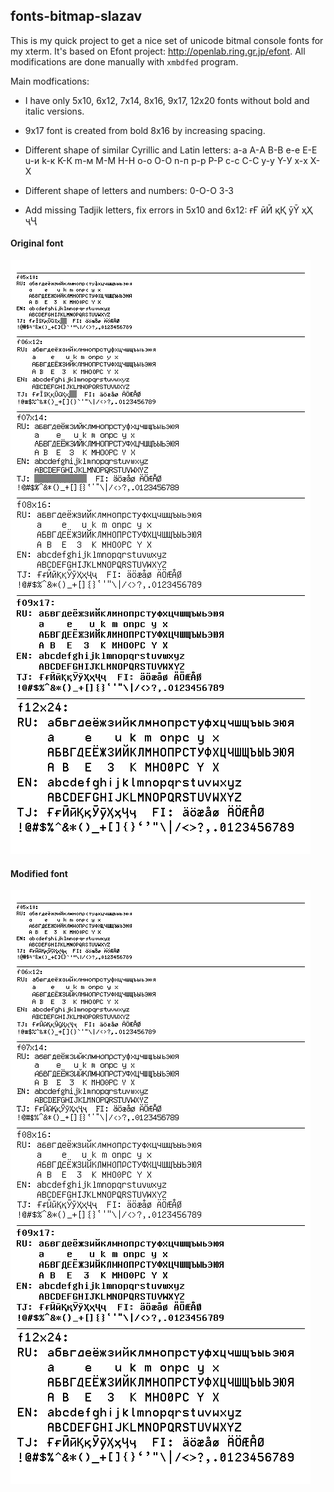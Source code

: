 ## fonts-bitmap-slazav


This is my quick project to get a nice set of unicode bitmal console fonts for my xterm.
It's based on Efont project: http://openlab.ring.gr.jp/efont.
All modifications are done manually with `xmbdfed` program.

Main modfications:

- I have only 5x10, 6x12, 7x14, 8x16, 9x17, 12x20 fonts without bold and italic versions.

- 9x17 font is created from bold 8x16 by increasing spacing.

- Different shape of similar Cyrillic and Latin letters:
  а-a А-A В-B e-е Е-E u-и k-к K-К m-м M-М H-Н о-o О-O n-п p-р P-Р c-с C-С y-у Y-У x-х X-Х

- Different shape of letters and numbers: 0-O-О 3-З

- Add missing Tadjik letters, fix errors in 5x10 and 6x12: ғҒ ӣӢ қҚ ȳȲ ҳҲ ҷҶ

#### Original font

<img src="https://raw.githubusercontent.com/slazav/fonts-bitmap-slazav/master/table_orig.png">

#### Modified font
<img src="https://raw.githubusercontent.com/slazav/fonts-bitmap-slazav/master/table_v2.png">
